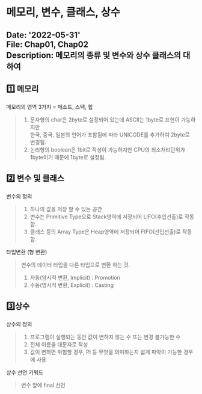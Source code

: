 메모리, 변수, 클래스, 상수
==========================
Date: '2022-05-31'  
File: Chap01, Chap02  
Description: 메모리의 종류 및 변수와 상수 클래스의 대하여
---------------------------
## 1️⃣ 메모리  
메모리의 영역 3가지 = 메소드, 스택, 힙
> 1. 문자형의 char은 2byte로 설정되어 있는데 ASCII는 1byte로 표현이 가능하지만  
> 한국, 중국, 일본의 언어가 포함됨에 따라 UNICODE를 추가하여 2byte로 변경됨.  
> 2. 논리형의 boolean은 1bit로 작성이 가능하지만 CPU의 최소처리단위가 1byte이기 때문에 1byte로 설정됨.

## 2️⃣ 변수 및 클래스  
변수의 정의  
> 1. 하나의 값을 저장 할 수 있는 공간  
> 2. 변수는 Primitive Type으로 Stack영역에 저장되어 LIFO(후입선출)로 작동함.
> 3. 클래스 등의 Array Type은 Heap영역에 저장되어 FIFO(선입선출)로 작동함.  

타입변환 (형 변환)
> 변수의 데이터 타입을 다른 타입으로 변환 하는 것.  
> 1. 자동(암시적 변환, Implicit) : Promotion
> 2. 수동(명시적 변환, Explicit) : Casting

## 3️⃣상수
상수의 정의
> 1. 프로그램이 실행되는 동안 값이 변하지 않는 수 또는 변경 불가능한 수  
> 2. 전체 이름을 대문자로 작성
> 3. 값이 변하면 위험할 경우, PI 등 무엇을 의미하는지 쉽게 파악이 가능한 경우에 사용

상수 선언 키워드
> 변수 앞에 final 선언

